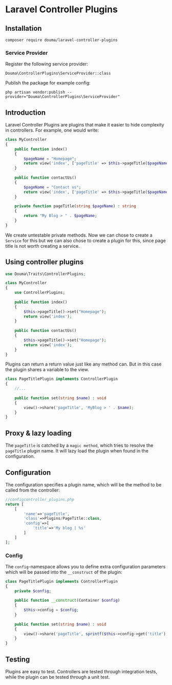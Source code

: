 # Laravel Controller Plugins

## Installation

`composer require douma/laravel-controller-plugins`

### Service Provider

Register the following service provider:

`Douma\ControllerPlugins\ServiceProvider::class`

Publish the package for example config:

`php artisan vendor:publish --provider="Douma\ControllerPlugins\ServiceProvider"`

## Introduction 

Laravel Controller Plugins are plugins that make it easier to hide complexity in controllers.
For example, one would write:

```php
class MyController
{
    public function index()    
    {
        $pageName = "Homepage";
        return view('index', ['pageTitle' => $this->pageTitle($pageName)]);
    }
    
    public function contactUs()    
    {
        $pageName = "Contact us";
        return view('index', ['pageTitle' => $this->pageTitle($pageName)]);
    }
    
    private function pageTitle(string $pageName) : string 
    {
        return "My Blog > " . $pageName;
    }
}
```

We create untestable private methods. Now we can chose to create a `Service` for
this but we can also chose to create a plugin for this, since page title
is not worth creating a service. 

## Using controller plugins 

```php
use Douma\Traits\ControllerPlugins;

class MyController
{
    use ControllerPlugins;
    
    public function index()    
    {
        $this->pageTitle()->set("Homepage");
        return view('index');
    }
    
    public function contactUs()    
    {
        $this->pageTitle()->set("Homepage");
        return view('index');
    }
}
```

Plugins can return a return value just like any method can. But in this case 
the plugin shares a variable to the view.

```php
class PageTitlePlugin implements ControllerPlugin
{
    //...
    
    public function set(string $name) : void 
    {
        view()->share('pageTitle', 'MyBlog > ' . $name);
    }
}
```

## Proxy & lazy loading 

The `pageTitle` is catched by a `magic method`, which tries to resolve the `pageTitle`
plugin name. It will lazy load the plugin when found in the configuration. 

## Configuration

The configuration specifies a plugin name, which will be the method to be called from the controller:

```php
//configcontroller_plugins.php
return [
    [
        'name'=>'pageTitle',
        'class'=>Plugins/PageTitle::class,
        'config'=>[
            'title'=>'My blog | %s'
        ]
    ]
];
```

### Config

The `config`-namespace allows you to define extra configuration parameters
which will be passed into the `__construct` of the plugin:

```php
class PageTitlePlugin implements ControllerPlugin
{
    private $config;
    
    public function __construct(Container $config)
    {
        $this->config = $config;
    }
    
    public function set(string $name) : void 
    {
        view()->share('pageTitle', sprintf($this->config->get('title'), $name));
    }
}
```

## Testing

Plugins are easy to test. Controllers are tested through integration tests, while the plugin can be tested
through a unit test.
